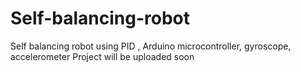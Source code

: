 # Self-balancing-robot
Self balancing robot using PID , Arduino microcontroller, gyroscope, accelerometer
 Project will be uploaded soon

